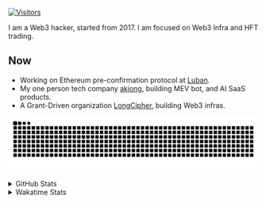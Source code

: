 <!-- markdownlint-disable MD041 MD010 MD033 -->
[![Visitors](https://api.visitorbadge.io/api/daily?path=Akagi201%2FAkagi201&label=Visitors%20Today&countColor=%2337d67a)](https://visitorbadge.io/status?path=Akagi201%2FAkagi201)

I am a Web3 hacker, started from 2017. I am focused on Web3 Infra and HFT trading.

## Now

* Working on Ethereum pre-confirmation protocol at [Luban](https://github.com/lu-bann).
* My one person tech company [akjong](https://github.com/akjong), building MEV bot, and AI SaaS products.
* A Grant-Driven organization [LongCipher](https://github.com/longcipher), building Web3 infras.

[![github contribution grid snake animation](https://raw.githubusercontent.com/Akagi201/Akagi201/output/github-contribution-grid-snake.svg#gh-light-mode-only)](https://github.com/Akagi201)

<details>
<summary>GitHub Stats</summary>
  <a href="https://github.com/Akagi201"><img alt="Profile Detail" src="https://raw.githubusercontent.com/Akagi201/Akagi201/master/profile-summary-card-output/dracula/0-profile-details.svg" /></a>
  <a href="https://github.com/Akagi201"><img alt="Github Stats" src="https://raw.githubusercontent.com/Akagi201/Akagi201/master/profile-summary-card-output/dracula/3-stats.svg" /></a>
  <a href="https://github.com/Akagi201"><img alt="Lang By Commits" src="https://raw.githubusercontent.com/Akagi201/Akagi201/master/profile-summary-card-output/dracula/2-most-commit-language.svg" /></a>
</details>

<details>
<summary>Wakatime Stats</summary>
<br>

<!--START_SECTION:waka-->

```txt
From: 19 January 2025 - To: 26 January 2025

Total Time: 12 hrs 41 mins

Other        8 hrs 14 mins   ████████████████▒░░░░░░░░   64.98 %
Rust         1 hr 26 mins    ███░░░░░░░░░░░░░░░░░░░░░░   11.42 %
sh           1 hr 5 mins     ██░░░░░░░░░░░░░░░░░░░░░░░   08.63 %
Markdown     34 mins         █░░░░░░░░░░░░░░░░░░░░░░░░   04.47 %
YAML         24 mins         ▓░░░░░░░░░░░░░░░░░░░░░░░░   03.22 %
XML          17 mins         ▓░░░░░░░░░░░░░░░░░░░░░░░░   02.33 %
Bash         15 mins         ▓░░░░░░░░░░░░░░░░░░░░░░░░   02.02 %
TOML         12 mins         ▒░░░░░░░░░░░░░░░░░░░░░░░░   01.66 %
SQL          4 mins          ░░░░░░░░░░░░░░░░░░░░░░░░░   00.61 %
Python       4 mins          ░░░░░░░░░░░░░░░░░░░░░░░░░   00.55 %
```

<!--END_SECTION:waka-->

</details>
